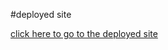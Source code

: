 #deployed site

[click here to go to the deployed site](https://pengchen11.github.io/simpleWishlist/)
